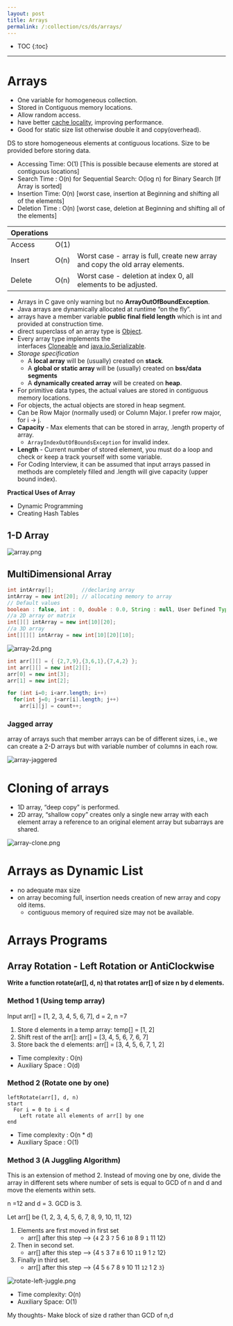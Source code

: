 ```yaml
---
layout: post
title: Arrays
permalink: /:collection/cs/ds/arrays/
---
```


- TOC
{:toc}

---

# Arrays

- One variable for homogeneous collection.
- Stored in Contiguous memory locations.
- Allow random access.
- have better [cache locality](https://en.wikipedia.org/wiki/Locality_of_reference), improving performance.
- Good for static size list otherwise double it and copy(overhead).

DS to store homogeneous elements at contiguous locations. Size to be provided before storing data.
- Accessing Time: O(1) [This is possible because elements are stored at contiguous locations]   
- Search Time   : O(n) for Sequential Search: O(log n) for Binary Search [If Array is sorted]
- Insertion Time: O(n) [worst case, insertion at Beginning and shifting all of the elements]
- Deletion Time : O(n) [worst case, deletion at Beginning and shifting all of the elements]

|Operations|||
|---|---|---|
|Access|O(1)||
|Insert|O(n)|Worst case - array is full, create new array and copy the old array elements.|
|Delete|O(n)|Worst case - deletion at index 0, all elements to be adjusted.|

- Arrays in C gave only warning but no **ArrayOutOfBoundException**.
- Java arrays are dynamically allocated at runtime “on the fly”.
- arrays have a member variable **public final field length** which is int and provided at construction time.
- direct superclass of an array type is [Object](https://www.geeksforgeeks.org/object-class-in-java/).
- Every array type implements the interfaces [Cloneable](https://www.geeksforgeeks.org/marker-interface-java/) and [java.io.Serializable](https://www.geeksforgeeks.org/serialization-in-java/).
- *Storage specification*
  - A **local array** will be (usually) created on **stack**.
  - A **global or static array** will be (usually) created on **bss/data segments**
  - A **dynamically created array** will be created on **heap**.
- For primitive data types, the actual values are stored in contiguous memory locations. 
- For objects, the actual objects are stored in heap segment.
- Can be Row Major (normally used) or Column Major. I prefer row major, for i -> j.
- **Capacity** - Max elements that can be stored in array, .length property of array.
  - `ArrayIndexOutOfBoundsException` for invalid index.
- **Length** - Current number of stored element, you must do a loop and check or keep a track yourself with some variable.
- For Coding Interview, it can be assumed that input arrays passed in methods are completely filled and .length will give capacity (upper bound index).

**Practical Uses of Array**
- Dynamic Programming
- Creating Hash Tables

## 1-D Array

![array.png](./images/array/array.png)

## MultiDimensional Array

```java
int intArray[];         //declaring array
intArray = new int[20]; // allocating memory to array
// Default values
boolean : false, int : 0, double : 0.0, String : null, User Defined Type : null
//a 2D array or matrix
int[][] intArray = new int[10][20];                       
//a 3D array
int[][][] intArray = new int[10][20][10];
```
![array-2d.png](./images/array/array-2d.png)
```java
int arr[][] = { {2,7,9},{3,6,1},{7,4,2} };
int arr[][] = new int[2][];
arr[0] = new int[3];
arr[1] = new int[2];
```
```java
for (int i=0; i<arr.length; i++) 
  for(int j=0; j<arr[i].length; j++) 
    arr[i][j] = count++;
```

### Jagged array
array of arrays such that member arrays can be of different sizes, i.e., we can create a 2-D arrays but with variable number of columns in each row.

![array-jaggered](./images/array/array-jaggered.png)

# Cloning of arrays
- 1D array, “deep copy” is performed.
- 2D array, “shallow copy” creates only a single new array with each element array a reference to an original element array but subarrays are shared.

![array-clone.png](./images/array/array-clone.png)

# Arrays as Dynamic List

- no adequate max size
- on array becoming full, insertion needs creation of new array and copy old items.
  - contiguous memory of required size may not be available.

# Arrays Programs

<!-- details sections starts here -->
## Array Rotation - Left Rotation or AntiClockwise

**Write a function rotate(ar[], d, n) that rotates arr[] of size n by d elements.**

### Method 1 (Using temp array)
Input arr[] = [1, 2, 3, 4, 5, 6, 7], d = 2, n =7
1) Store d elements in a temp array: temp[] = [1, 2]
2) Shift rest of the arr[]: arr[] = [3, 4, 5, 6, 7, 6, 7]
3) Store back the d elements:    arr[] = [3, 4, 5, 6, 7, 1, 2]

- Time complexity : O(n)
- Auxiliary Space : O(d)

### Method 2 (Rotate one by one)
```
leftRotate(arr[], d, n)
start
  For i = 0 to i < d
    Left rotate all elements of arr[] by one
end
```
- Time complexity : O(n * d)
- Auxiliary Space : O(1)

### Method 3 (A Juggling Algorithm)
This is an extension of method 2. Instead of moving one by one, divide the array in different sets where number of sets is equal to GCD of n and d and move the elements within sets.

n =12 and d = 3. GCD is 3. 

Let arr[] be {1, 2, 3, 4, 5, 6, 7, 8, 9, 10, 11, 12}
1. Elements are first moved in first set
    - arr[] after this step --> {`4` 2 3 `7` 5 6 `10` 8 9 `1` 11 12}
2. Then in second set.
    - arr[] after this step --> {4 `5` 3 7 `8` 6 10 `11` 9 1 `2` 12}
3. Finally in third set.
    - arr[] after this step --> {4 5 `6` 7 8 `9` 10 11 `12` 1 2 `3`}

![rotate-left-juggle.png](./images/array/rotate-left-juggle.png)
- Time complexity: O(n)
- Auxiliary Space: O(1)

My thoughts- Make block of size d rather than GCD of n,d

